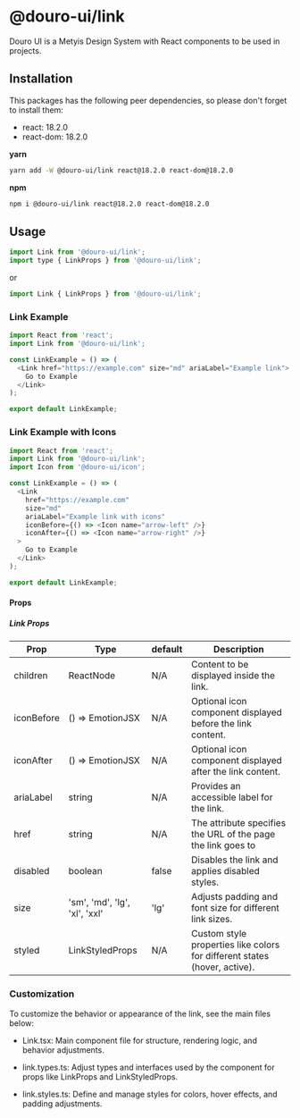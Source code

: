 # @douro-ui/link

Douro UI is a Metyis Design System with React components to be used in projects.

## Installation

This packages has the following peer dependencies, so please don't forget to install them:

- react: 18.2.0
- react-dom: 18.2.0

**yarn**

```sh
yarn add -W @douro-ui/link react@18.2.0 react-dom@18.2.0
```

**npm**

```sh
npm i @douro-ui/link react@18.2.0 react-dom@18.2.0
```

## Usage

```js
import Link from '@douro-ui/link';
import type { LinkProps } from '@douro-ui/link';
```

or

```js
import Link { LinkProps } from '@douro-ui/link';
```

### Link Example

```js
import React from 'react';
import Link from '@douro-ui/link';

const LinkExample = () => (
  <Link href="https://example.com" size="md" ariaLabel="Example link">
    Go to Example
  </Link>
);

export default LinkExample;
```

### Link Example with Icons

```js
import React from 'react';
import Link from '@douro-ui/link';
import Icon from '@douro-ui/icon';

const LinkExample = () => (
  <Link
    href="https://example.com"
    size="md"
    ariaLabel="Example link with icons"
    iconBefore={() => <Icon name="arrow-left" />}
    iconAfter={() => <Icon name="arrow-right" />}
  >
    Go to Example
  </Link>
);

export default LinkExample;
```

#### Props

##### Link Props

| Prop       | Type                          | default | Description                                                               |
| ---------- | ----------------------------- | ------- | ------------------------------------------------------------------------- |
| children   | ReactNode                     | N/A     | Content to be displayed inside the link.                                  |
| iconBefore | () => EmotionJSX              | N/A     | Optional icon component displayed before the link content.                |
| iconAfter  | () => EmotionJSX              | N/A     | Optional icon component displayed after the link content.                 |
| ariaLabel  | string                        | N/A     | Provides an accessible label for the link.                                |
| href       | string                        | N/A     | The attribute specifies the URL of the page the link goes to              |
| disabled   | boolean                       | false   | Disables the link and applies disabled styles.                            |
| size       | 'sm', 'md', 'lg', 'xl', 'xxl' | 'lg'    | Adjusts padding and font size for different link sizes.                   |
| styled     | LinkStyledProps               | N/A     | Custom style properties like colors for different states (hover, active). |

### Customization

To customize the behavior or appearance of the link, see the main files below:

- Link.tsx: Main component file for structure, rendering logic, and behavior adjustments.

- link.types.ts: Adjust types and interfaces used by the component for props like LinkProps and LinkStyledProps.

- link.styles.ts: Define and manage styles for colors, hover effects, and padding adjustments.
